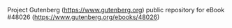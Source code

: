 Project Gutenberg (https://www.gutenberg.org) public repository for eBook #48026 (https://www.gutenberg.org/ebooks/48026)
